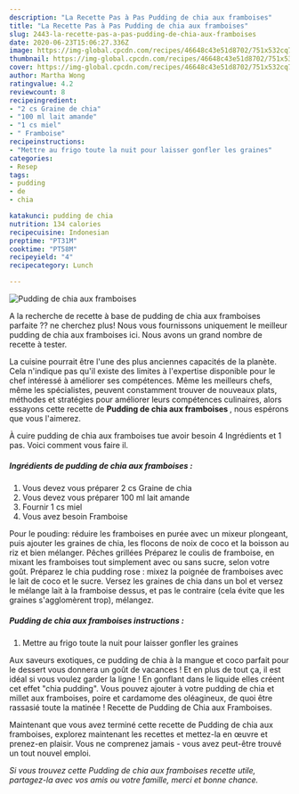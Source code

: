 ```yaml
---
description: "La Recette Pas à Pas Pudding de chia aux framboises"
title: "La Recette Pas à Pas Pudding de chia aux framboises"
slug: 2443-la-recette-pas-a-pas-pudding-de-chia-aux-framboises
date: 2020-06-23T15:06:27.336Z
image: https://img-global.cpcdn.com/recipes/46648c43e51d8702/751x532cq70/pudding-de-chia-aux-framboises-photo-principale-de-la-recette.jpg
thumbnail: https://img-global.cpcdn.com/recipes/46648c43e51d8702/751x532cq70/pudding-de-chia-aux-framboises-photo-principale-de-la-recette.jpg
cover: https://img-global.cpcdn.com/recipes/46648c43e51d8702/751x532cq70/pudding-de-chia-aux-framboises-photo-principale-de-la-recette.jpg
author: Martha Wong
ratingvalue: 4.2
reviewcount: 8
recipeingredient:
- "2 cs Graine de chia"
- "100 ml lait amande"
- "1 cs miel"
- " Framboise"
recipeinstructions:
- "Mettre au frigo toute la nuit pour laisser gonfler les graines"
categories:
- Resep
tags:
- pudding
- de
- chia

katakunci: pudding de chia 
nutrition: 134 calories
recipecuisine: Indonesian
preptime: "PT31M"
cooktime: "PT58M"
recipeyield: "4"
recipecategory: Lunch

---
```



![Pudding de chia aux framboises](https://img-global.cpcdn.com/recipes/46648c43e51d8702/751x532cq70/pudding-de-chia-aux-framboises-photo-principale-de-la-recette.jpg)

A la recherche de recette à base de pudding de chia aux framboises parfaite ?? ne cherchez plus! Nous vous fournissons uniquement le meilleur pudding de chia aux framboises ici. Nous avons un grand nombre de recette à tester.

La cuisine pourrait être l'une des plus anciennes capacités de la planète. Cela n'indique pas qu'il existe des limites à l'expertise disponible pour le chef intéressé à améliorer ses compétences. Même les meilleurs chefs, même les spécialistes, peuvent constamment trouver de nouveaux plats, méthodes et stratégies pour améliorer leurs compétences culinaires, alors essayons cette recette de <strong> Pudding de chia aux framboises </strong>, nous espérons que vous l'aimerez.

<!--inarticleads1-->

À cuire pudding de chia aux framboises tue avoir besoin 4 Ingrédients et 1 pas. Voici comment vous faire il.

##### Ingrédients de pudding de chia aux framboises :

1. Vous devez vous préparer 2 cs Graine de chia
1. Vous devez vous préparer 100 ml lait amande
1. Fournir 1 cs miel
1. Vous avez besoin  Framboise


Pour le pouding: réduire les framboises en purée avec un mixeur plongeant, puis ajouter les graines de chia, les flocons de noix de coco et la boisson au riz et bien mélanger. Pêches grillées Préparez le coulis de framboise, en mixant les framboises tout simplement avec ou sans sucre, selon votre goût. Préparez le chia pudding rose : mixez la poignée de framboises avec le lait de coco et le sucre. Versez les graines de chia dans un bol et versez le mélange lait à la framboise dessus, et pas le contraire (cela évite que les graines s&#39;agglomèrent trop), mélangez. 

<!--inarticleads2-->

##### Pudding de chia aux framboises instructions :

1. Mettre au frigo toute la nuit pour laisser gonfler les graines


Aux saveurs exotiques, ce pudding de chia à la mangue et coco parfait pour le dessert vous donnera un goût de vacances ! Et en plus de tout ça, il est idéal si vous voulez garder la ligne ! En gonflant dans le liquide elles créent cet effet &#34;chia pudding&#34;. Vous pouvez ajouter à votre pudding de chia et millet aux framboises, poire et cardamome des oléagineux, de quoi être rassasié toute la matinée ! Recette de Pudding de Chia aux Framboises. 

<!--inarticleads1-->

<p>
Maintenant que vous avez terminé cette recette de Pudding de chia aux framboises, explorez maintenant les recettes et mettez-la en œuvre et prenez-en plaisir. Vous ne comprenez jamais - vous avez peut-être trouvé un tout nouvel emploi.
</p>

<p>
<i>Si vous trouvez cette Pudding de chia aux framboises recette utile, partagez-la avec vos amis ou votre famille, merci et bonne chance.</i>
</p>
